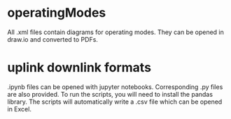 # operatingModes

All .xml files contain diagrams for operating modes. They can be opened in draw.io and converted to PDFs. 

# uplink downlink formats

.ipynb files can be opened with jupyter notebooks. Corresponding .py files are also provided. To run the scripts, you will need to install the pandas library. The scripts will automatically write a .csv file which can be opened in Excel. 
